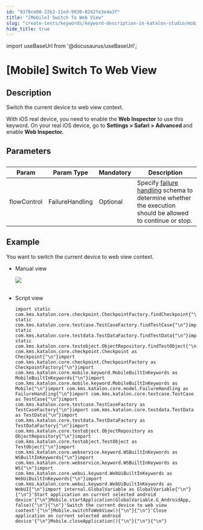 ```yaml
---
id: "9370ce00-22b2-11ed-9930-0242fe3e4a3f"
title: "[Mobile] Switch To Web View"
slug: "create-tests/keywords/keyword-description-in-katalon-studio/mobile-keywords/mobile-switch-to-web-view"
hide_title: true
---
```

import useBaseUrl from '@docusaurus/useBaseUrl';


# <a id="id_0" class="anchor_top_offset"/><a id="ariaid-title1" class="anchor_top_offset"/>[Mobile] Switch To Web View


## <a id="id_0__id_1" class="anchor_top_offset"/>Description  

              
<p xmlns="http://www.w3.org/1999/xhtml" className="p">Switch the current device to web view context.</p> 
<p xmlns="http://www.w3.org/1999/xhtml" className="p">With iOS real device, you need to enable the <strong className="ph b">Web Inspector</strong> to use this keyword. On your real iOS device, go to <strong className="ph b">Settings &gt; Safari &gt; Advanced </strong>and enable <strong className="ph b">Web Inspector.</strong></p> 
      

## <a id="id_0__id_2" class="anchor_top_offset"/>Parameters  

              
<table xmlns="http://www.w3.org/1999/xhtml" className="table anchor_top_offset" id="id_0__2e7aa579-39be-48df-8129-7eb2ca9dc24d"><caption /><thead className="thead"><tr className><th className="entry anchor_top_offset" id="id_0__2e7aa579-39be-48df-8129-7eb2ca9dc24d__entry__1">Param</th><th className="entry anchor_top_offset" id="id_0__2e7aa579-39be-48df-8129-7eb2ca9dc24d__entry__2">Param Type</th><th className="entry anchor_top_offset" id="id_0__2e7aa579-39be-48df-8129-7eb2ca9dc24d__entry__3">Mandatory</th><th className="entry anchor_top_offset" id="id_0__2e7aa579-39be-48df-8129-7eb2ca9dc24d__entry__4">Description</th></tr></thead><tbody className="tbody"><tr className><td className="entry" headers="id_0__2e7aa579-39be-48df-8129-7eb2ca9dc24d__entry__1 id_0__2e7aa579-39be-48df-8129-7eb2ca9dc24d__entry__2 id_0__2e7aa579-39be-48df-8129-7eb2ca9dc24d__entry__3 id_0__2e7aa579-39be-48df-8129-7eb2ca9dc24d__entry__4 ">flowControl</td><td className="entry" headers="id_0__2e7aa579-39be-48df-8129-7eb2ca9dc24d__entry__1 id_0__2e7aa579-39be-48df-8129-7eb2ca9dc24d__entry__2 id_0__2e7aa579-39be-48df-8129-7eb2ca9dc24d__entry__3 id_0__2e7aa579-39be-48df-8129-7eb2ca9dc24d__entry__4 ">FailureHandling</td><td className="entry" headers="id_0__2e7aa579-39be-48df-8129-7eb2ca9dc24d__entry__1 id_0__2e7aa579-39be-48df-8129-7eb2ca9dc24d__entry__2 id_0__2e7aa579-39be-48df-8129-7eb2ca9dc24d__entry__3 id_0__2e7aa579-39be-48df-8129-7eb2ca9dc24d__entry__4 ">Optional</td><td className="entry" headers="id_0__2e7aa579-39be-48df-8129-7eb2ca9dc24d__entry__1 id_0__2e7aa579-39be-48df-8129-7eb2ca9dc24d__entry__2 id_0__2e7aa579-39be-48df-8129-7eb2ca9dc24d__entry__3 id_0__2e7aa579-39be-48df-8129-7eb2ca9dc24d__entry__4 ">Specify <a className="xref" href="/docs/maintain/configure-failure-handling-settings-in-katalon-studio">failure handling</a> schema to         determine whether the execution should be allowed to continue or         stop.</td></tr></tbody></table> 
      

## <a id="id_0__id_3" class="anchor_top_offset"/>Example 

              
<p xmlns="http://www.w3.org/1999/xhtml" className="p">You want to switch the current device to web view context.</p> 
      
<ul xmlns="http://www.w3.org/1999/xhtml" className="ul"><li className="li">     <p className="p">Manual view</p>     <p className="p">       <img className="image" src={useBaseUrl("https://github.com/katalon-studio/docs-images/raw/master/katalon-studio/docs/mobile-switch-to-web-view/image2017-3-3-143A493A21.png")} /><br /><br />     </p>   </li><li className="li">     <p className="p">Script view </p>     <pre className="pre codeblock"><code>import static com.kms.katalon.core.checkpoint.CheckpointFactory.findCheckpoint{"\n"}import static com.kms.katalon.core.testcase.TestCaseFactory.findTestCase{"\n"}import static com.kms.katalon.core.testdata.TestDataFactory.findTestData{"\n"}import static com.kms.katalon.core.testobject.ObjectRepository.findTestObject{"\n"}import com.kms.katalon.core.checkpoint.Checkpoint as Checkpoint{"\n"}import com.kms.katalon.core.checkpoint.CheckpointFactory as CheckpointFactory{"\n"}import com.kms.katalon.core.mobile.keyword.MobileBuiltInKeywords as MobileBuiltInKeywords{"\n"}import com.kms.katalon.core.mobile.keyword.MobileBuiltInKeywords as Mobile{"\n"}import com.kms.katalon.core.model.FailureHandling as FailureHandling{"\n"}import com.kms.katalon.core.testcase.TestCase as TestCase{"\n"}import com.kms.katalon.core.testcase.TestCaseFactory as TestCaseFactory{"\n"}import com.kms.katalon.core.testdata.TestData as TestData{"\n"}import com.kms.katalon.core.testdata.TestDataFactory as TestDataFactory{"\n"}import com.kms.katalon.core.testobject.ObjectRepository as ObjectRepository{"\n"}import com.kms.katalon.core.testobject.TestObject as TestObject{"\n"}import com.kms.katalon.core.webservice.keyword.WSBuiltInKeywords as WSBuiltInKeywords{"\n"}import com.kms.katalon.core.webservice.keyword.WSBuiltInKeywords as WS{"\n"}import com.kms.katalon.core.webui.keyword.WebUiBuiltInKeywords as WebUiBuiltInKeywords{"\n"}import com.kms.katalon.core.webui.keyword.WebUiBuiltInKeywords as WebUI{"\n"}import internal.GlobalVariable as GlobalVariable{"\n"}{"\n"}'Start application on current selected android device'{"\n"}Mobile.startApplication(GlobalVariable.G_AndroidApp, false){"\n"}{"\n"}'Switch the current device to web view context'{"\n"}Mobile.switchToWebView(){"\n"}{"\n"}'Close application on current selected android device'{"\n"}Mobile.closeApplication(){"\n"}{"\n"}{"\n"}</code></pre>   </li></ul> 
      
